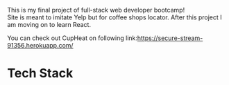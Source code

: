 This is my final project of full-stack web developer bootcamp! <br> Site is meant to imitate Yelp but for coffee shops locator. After this project I am moving on to learn React.

You can check out CupHeat on following link:https://secure-stream-91356.herokuapp.com/

<h1> Tech Stack </h1>
